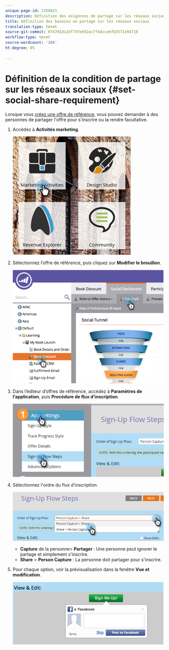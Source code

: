 ```yaml
---
unique-page-id: 2359821
description: Définition des exigences de partage sur les réseaux sociaux - Documents marketing - Documentation sur les produits
title: Définition des besoins en partage sur les réseaux sociaux
translation-type: tm+mt
source-git-commit: 074701d1a5f75fe592ac7f44cce6fb3571e94710
workflow-type: tm+mt
source-wordcount: '104'
ht-degree: 0%

---
```



# Définition de la condition de partage sur les réseaux sociaux {#set-social-share-requirement}

Lorsque vous [créez une offre de référence](/help/marketo/product-docs/demand-generation/social/referral-offers/create-a-referral-offer.md), vous pouvez demander à des personnes de partager l&#39;offre pour s&#39;inscrire ou la rendre facultative.

1. Accédez à **Activités marketing**.

   ![](assets/ma-1.png)

1. Sélectionnez l’offre de référence, puis cliquez sur **Modifier le brouillon**.

   ![](assets/image2015-4-22-13-3a30-3a36.png)

1. Dans l’éditeur d’offres de référence, accédez à **Paramètres de l’application**, puis **Procédure de flux d’inscription**.

   ![](assets/three.png)

1. Sélectionnez l&#39;ordre du flux d&#39;inscription.

   ![](assets/four.png)

   * **Capture**  de la personne>  **Partager** : Une personne peut ignorer le partage et simplement s&#39;inscrire.
   * **Share** >  **Person Capture** : La personne doit partager pour s&#39;inscrire.

1. Pour chaque option, voir la prévisualisation dans la fenêtre **Vue et modification**.

   ![](assets/image2015-4-22-13-3a34-3a28.png)
